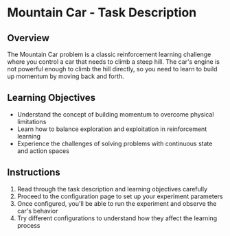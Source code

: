 # Mountain Car - Task Description

## Overview

The Mountain Car problem is a classic reinforcement learning challenge where you control a car that needs to climb a steep hill. The car's engine is not powerful enough to climb the hill directly, so you need to learn to build up momentum by moving back and forth.

## Learning Objectives

- Understand the concept of building momentum to overcome physical limitations
- Learn how to balance exploration and exploitation in reinforcement learning
- Experience the challenges of solving problems with continuous state and action spaces

## Instructions

1. Read through the task description and learning objectives carefully
2. Proceed to the configuration page to set up your experiment parameters
3. Once configured, you'll be able to run the experiment and observe the car's behavior
4. Try different configurations to understand how they affect the learning process 